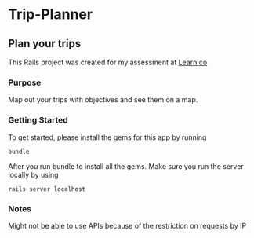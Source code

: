 # Trip-Planner
## Plan your trips
This Rails project was created for my assessment at [Learn.co](https://learn.co)

### Purpose
Map out your trips with objectives and see them on a map.

### Getting Started

To get started, please install the gems for this app by running

`bundle`

After you run bundle to install all the gems. Make sure you run the server locally by using 

`rails server localhost`

### Notes

Might not be able to use APIs because of the restriction on requests by IP